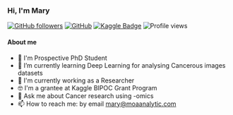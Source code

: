 ### Hi, I'm Mary

<!--
**MaryAdewunmi/MaryAdewunmi** is a ✨ _special_ ✨ repository because its `README.md` (this file) appears on your GitHub profile.
-->

[![GitHub followers](https://img.shields.io/github/followers/MaryAdewunmi?style=social)](https://github.com/MaryAdewunmi)
[![GitHub](https://img.shields.io/github/followers/MaryAdewunmi?label=MaryAdewunmi)](https://github.com/MaryAdewunmi)
[![Kaggle Badge](https://img.shields.io/badge/-maryadewunmi-teal?style=flat&logo=kaggle&logoColor=deepblue&link=https://www.kaggle.com/maryadewunmi)](https://www.kaggle.com/maryadewunmi)
![Profile views](https://gpvc.arturio.dev/MaryAdewunmi)

#### About me  
- 📡 I'm Prospective PhD Student
- 🌱 I’m currently learning Deep Learning for analysing Cancerous images datasets
- 🔭 I'm currently working as a Researcher
- 🤓 I'm a grantee at Kaggle BIPOC Grant Program 
- 💬 Ask me about Cancer research using -omics
- 📫 How to reach me: by email mary@moaanalytic.com







<!--
Here are some ideas to get you started:
- 🔭 I’m currently working on ...
- 🌱 I’m currently learning ...
- 👯 I’m looking to collaborate on ...
- 🤔 I’m looking for help with ...
- 💬 Ask me about ...
- 📫 How to reach me: ...
- 😄 Pronouns: ...
- ⚡ Fun fact: ...
-->
